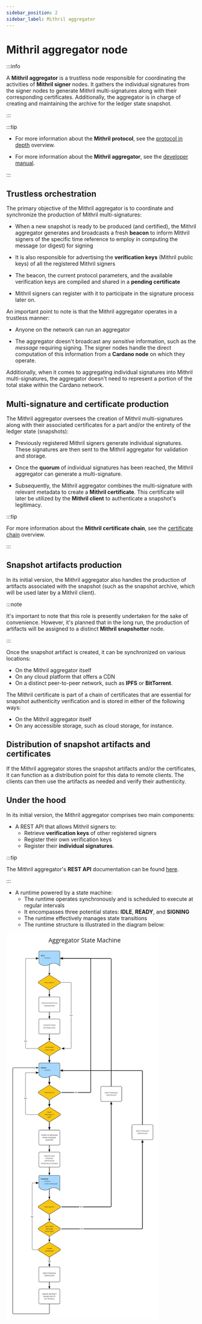 ```yaml
---
sidebar_position: 2
sidebar_label: Mithril aggregator
---
```


# Mithril aggregator node

:::info

A **Mithril aggregator** is a trustless node responsible for coordinating the activities of **Mithril signer** nodes. It gathers the individual signatures from the signer nodes to generate Mithril multi-signatures along with their corresponding certificates. Additionally, the aggregator is in charge of creating and maintaining the archive for the ledger state snapshot.

:::

:::tip

* For more information about the **Mithril protocol**, see the [protocol in depth](../mithril-protocol/protocol.md) overview.

* For more information about the **Mithril aggregator**, see the [developer manual](../../manual/developer-docs/nodes/mithril-aggregator.md).

:::

## Trustless orchestration

The primary objective of the Mithril aggregator is to coordinate and synchronize the production of Mithril multi-signatures:

* When a new snapshot is ready to be produced (and certified), the Mithril aggregator generates and broadcasts a fresh **beacon** to inform Mithril signers of the specific time reference to employ in computing the message (or digest) for signing

* It is also responsible for advertising the **verification keys** (Mithril public keys) of all the registered Mithril signers

* The beacon, the current protocol parameters, and the available verification keys are compiled and shared in a **pending certificate**

* Mithril signers can register with it to participate in the signature process later on.

An important point to note is that the Mithril aggregator operates in a trustless manner:

* Anyone on the network can run an aggregator

* The aggregator doesn't broadcast any _sensitive_ information, such as the _message_ requiring signing. The signer nodes handle the direct computation of this information from a **Cardano node** on which they operate.

Additionally, when it comes to aggregating individual signatures into Mithril multi-signatures, the aggregator doesn't need to represent a portion of the total stake within the Cardano network.

## Multi-signature and certificate production

The Mithril aggregator oversees the creation of Mithril multi-signatures along with their associated certificates for a part and/or the entirety of the ledger state (snapshots):

* Previously registered Mithril signers generate individual signatures. These signatures are then sent to the Mithril aggregator for validation and storage.

* Once the **quorum** of individual signatures has been reached, the Mithril aggregator can generate a multi-signature.

* Subsequently, the Mithril aggregator combines the multi-signature with relevant metadata to create a **Mithril certificate**. This certificate will later be utilized by the **Mithril client** to authenticate a snapshot's legitimacy.

:::tip

For more information about the **Mithril certificate chain**, see the [certificate chain](../mithril-protocol/certificates.md) overview.

:::

## Snapshot artifacts production

In its initial version, the Mithril aggregator also handles the production of artifacts associated with the snapshot (such as the snapshot archive, which will be used later by a Mithril client).

:::note

It's important to note that this role is presently undertaken for the sake of convenience. However, it's planned that in the long run, the production of artifacts will be assigned to a distinct **Mithril snapshotter** node.

:::

Once the snapshot artifact is created, it can be synchronized on various locations:

* On the Mithril aggregator itself
* On any cloud platform that offers a CDN
* On a distinct peer-to-peer network, such as **IPFS** or **BitTorrent**.

The Mithril certificate is part of a chain of certificates that are essential for snapshot authenticity verification and is stored in either of the following ways:

* On the Mithril aggregator itself
* On any accessible storage, such as cloud storage, for instance.

## Distribution of snapshot artifacts and certificates

If the Mithril aggregator stores the snapshot artifacts and/or the certificates, it can function as a distribution point for this data to remote clients. The clients can then use the artifacts as needed and verify their authenticity.

## Under the hood

In its initial version, the Mithril aggregator comprises two main components:

* A REST API that allows Mithril signers to:
  * Retrieve **verification keys** of other registered signers
  * Register their own verification keys
  * Register their **individual signatures**.

:::tip

The Mithril aggregator's **REST API** documentation can be found [here](/openapi-ui).

:::

* A runtime powered by a state machine:
  * The runtime operates synchronously and is scheduled to execute at regular intervals
  * It encompasses three potential states: **IDLE**, **READY**, and **SIGNING**
  * The runtime effectively manages state transitions
  * The runtime structure is illustrated in the diagram below:

![Aggregator Runtime](images/aggregator-runtime.jpg)
